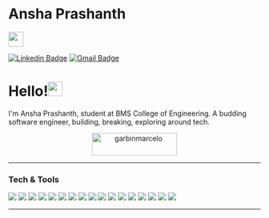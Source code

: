 
# Ansha Prashanth&nbsp;
<img src="https://github.com/ansha001/ansha001/blob/main/assets/Mario_Hello_Big.gif" width="30px">

[![Linkedin Badge](https://img.shields.io/badge/-ansha-prashanth-blue?style=flat-square&logo=Linkedin&logoColor=white&link=https://www.linkedin.com/in/ansha-prashanth/)](https://www.linkedin.com/in/ansha-prashanth/)
[![Gmail Badge](https://img.shields.io/badge/-Gmail-c14438?style=flat-square&logo=Gmail&logoColor=white&link=mailto:anshaprashanth001@gmail.com)](mailto:anshaprashanth001@gmail.com)

# Hello!<img src="https://github.com/ansha001/ansha001/blob/main/assets/Hi.gif" width="29px">
I'm Ansha Prashanth, student at BMS College of Engineering. A budding software engineer, building, breaking, exploring around tech.

<div align="center">
<a href="https://www.buymeacoffee.com/anshaprashanth" target="_blank"><img src="https://cdn.buymeacoffee.com/buttons/v2/default-yellow.png" height="45" width="170" alt="garbinmarcelo" /></a></div>

---

### Tech & Tools

<img src="https://img.shields.io/badge/-Python-black?style=flat&logo=python&logoColor=white"> <img src="http://img.shields.io/badge/-Java-F89820?style=flat&logo=java&logoColor=white"> <img src="https://img.shields.io/badge/-C%20&%20C++-659ad2?style=flat&logo=c%2B%2B&logoColor=ffffff"> <img src="https://img.shields.io/badge/-HTML5-E34F26?style=flat&logo=html5&logoColor=white"> <img src="https://img.shields.io/badge/-CSS3-1572B6?style=flat&logo=css3&logoColor=white"> <img src="https://img.shields.io/badge/-Bootstrap-563D7C?style=flat&logo=bootstrap&logoColor=white"> <img src="https://img.shields.io/badge/-JavaScript-eed718?style=flat&logo=javascript&logoColor=ffffff"> <img src="https://img.shields.io/badge/-React-000000?style=flat&logo=react&logoColor=00c8ff"> <img src="https://img.shields.io/badge/-MongoDB-4DB33D?style=flat&logo=mongodb&logoColor=FFFFFF"> <img src="https://img.shields.io/badge/-MySQL-F29111?style=flat&logo=mysql&logoColor=FFFFFF"> <img src="https://img.shields.io/badge/-Express.js-787878?style=flat">
<img src="https://img.shields.io/badge/-Node.js-3C873A?style=flat&logo=Node.js&logoColor=white"> <img src="https://img.shields.io/badge/-Firebase-FFA611?style=flat&logo=firebase&logoColor=FFFFFF"> <img src="http://img.shields.io/badge/-Git-F1502F?style=flat&logo=git&logoColor=FFFFFF"> <img src="http://img.shields.io/badge/-Github-000000?style=flat&logo=github&logoColor=FFFFFF"> <img src="http://img.shields.io/badge/-VS%20Code-007ACC?style=flat&logo=visual%20studio%20code&logoColor=white"> <img src="http://img.shields.io/badge/-Heroku-430098?style=flat&logo=heroku&logoColor=white">

---


